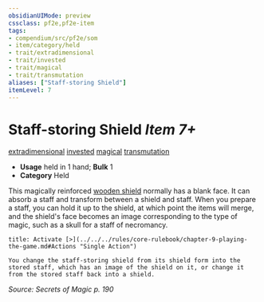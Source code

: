 ```yaml
---
obsidianUIMode: preview
cssclass: pf2e,pf2e-item
tags:
- compendium/src/pf2e/som
- item/category/held
- trait/extradimensional
- trait/invested
- trait/magical
- trait/transmutation
aliases: ["Staff-storing Shield"]
itemLevel: 7
---
```

# Staff-storing Shield *Item 7+*  
[extradimensional](../../../rules/traits/extradimensional.md)  [invested](../../../rules/traits/invested.md)  [magical](../../../rules/traits/magical.md)  [transmutation](../../../rules/traits/transmutation.md)  

- **Usage** held in 1 hand; **Bulk** 1
- **Category** Held

This magically reinforced [wooden shield](wooden-shield.md) normally has a blank face. It can absorb a staff and transform between a shield and staff. When you prepare a staff, you can hold it up to the shield, at which point the items will merge, and the shield's face becomes an image corresponding to the type of magic, such as a skull for a staff of necromancy.

```ad-embed-ability
title: Activate [>](../../../rules/core-rulebook/chapter-9-playing-the-game.md#Actions "Single Action")

You change the staff-storing shield from its shield form into the stored staff, which has an image of the shield on it, or change it from the stored staff back into a shield.
```

*Source: Secrets of Magic p. 190*
